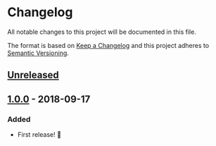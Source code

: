 # Changelog

All notable changes to this project will be documented in this file.

The format is based on [Keep a Changelog](http://keepachangelog.com/en/1.0.0/) and this project adheres to [Semantic Versioning](http://semver.org/spec/v2.0.0.html).

## [Unreleased]

## [1.0.0] - 2018-09-17
### Added
- First release! 🎉

[Unreleased]: https://github.com/CultureHQ/components/compare/v1.0.0...HEAD
[1.0.0]: https://github.com/CultureHQ/components/compare/aee58e...v1.0.0
